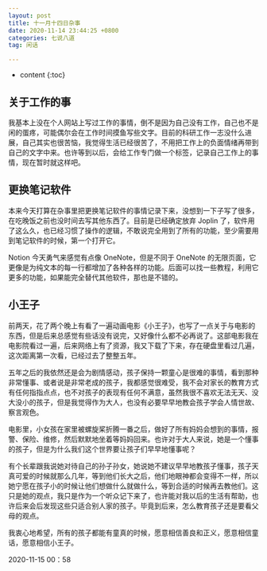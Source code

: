 ```yaml
---
layout: post
title: 十一月十四日杂事
date: 2020-11-14 23:44:25 +0800
categories: 七说八道
tag: 闲话

---
```


* content
{:toc}




## 关于工作的事

我基本上没在个人网站上写过工作的事情，倒不是因为自己没有工作，自己也不是闲的蛋疼，可能偶尔会在工作时间摸鱼写些文字。目前的科研工作一志没什么进展，自己其实也很苦恼，我觉得生活已经很苦了，不用把工作上的负面情绪再带到自己的文字中来。也许等到以后，会给工作专门做一个标签，记录自己工作上的事情，现在暂时就这样吧。

## 更换笔记软件

本来今天打算在杂事里把更换笔记软件的事情记录下来，没想到一下子写了很多，在吃晚饭之前也没时间去写其他东西了。目前是已经确定放弃 Joplin 了，软件用了这么久，也已经习惯了操作的逻辑，不敢说完全用到了所有的功能，至少需要用到笔记软件的时候，第一个打开它。

Notion 今天勇气来感觉有点像 OneNote，但是不同于 OneNote 的无限页面，它更像是为纯文本的每一行都增加了各种各样的功能。后面可以找一些教程，利用它更多的功能，如果能完全替代其他软件，那也是不错的。

## 小王子

前两天，花了两个晚上有看了一遍动画电影《小王子》，也写了一点关于与电影的东西，但是后来总感觉有些话没有说完，又好像什么都不必再说了。这部电影我在电影院看过一遍，后来网络上有了资源，我又下载了下来，存在硬盘里看过几遍，这次距离第一次看，已经过去了整整五年。

五年之后的我依然还是会为剧情感动，孩子保持一颗童心是很难的事情，看到那种非常懂事、或者说是非常老成的孩子，我都感觉很难受，我不会对家长的教育方式有任何指指点点，也不对孩子的表现有任何不满意，虽然我很不喜欢无法无天、没大没小的孩子，但是我觉得作为大人，也没有必要早早地教会孩子学会人情世故、察言观色。

电影里，小女孩在家里被螺旋桨折腾一番之后，做好了所有妈妈会想到的事情，报警、保险、维修，然后默默地坐着等妈妈回来。也许对于大人来说，她是一个懂事的孩子，但是为什么我们这个世界要让孩子们早早地懂事呢？

有个长辈跟我说她对待自己的孙子孙女，她说她不建议早早地教孩子懂事，孩子天真可爱的时候就那么几年，等到他们长大之后，他们地眼神都会变得不一样，所以她宁愿在孩子小的时候让他们想做什么就做什么，等到合适的时候再去教他们。这只是她的观点，我只是作为一个听众记下来了，也许能对我以后的生活有帮助，也许后来会后发现这些只适合别人家的孩子。毕竟到后来，怎么教育孩子还是要看父母的观点。

我衷心地希望，所有的孩子都能有童真的时候，愿意相信善良和正义，愿意相信童话，愿意相信小王子。

2020-11-15 00：58